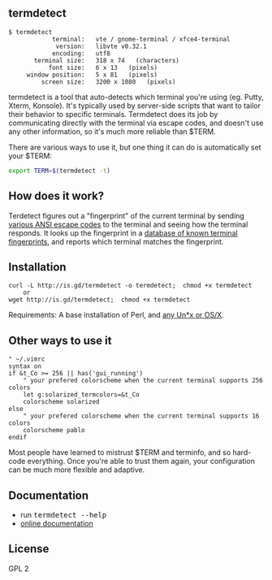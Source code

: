 ## termdetect

    $ termdetect
                terminal:   vte / gnome-terminal / xfce4-terminal
                 version:   libvte v0.32.1
                encoding:   utf8
           terminal size:   318 x 74   (characters)
               font size:   6 x 13   (pixels)
         window position:   5 x 81   (pixels)
             screen size:   3200 x 1080   (pixels)

termdetect is a tool that auto-detects which terminal you're using (eg. Putty, Xterm, Konsole).  It's typically used by server-side scripts that want to tailor their behavior to specific terminals. Termdetect does its job by communicating directly with the terminal via escape codes, and doesn't use any other information, so it's much more reliable than $TERM.

There are various ways to use it, but one thing it can do is automatically set your $TERM:

````bash
export TERM=$(termdetect -t)
````

## How does it work?

Terdetect figures out a "fingerprint" of the current terminal by sending [various ANSI escape codes](https://github.com/DeeNewcum/termdetect/blob/master/doc/termmatch.md#r_-capabilities-%E2%80%94-requestreply-tests) to the terminal and seeing how the terminal responds.  It looks up the fingerprint in a [database of known terminal fingerprints](https://github.com/DeeNewcum/termdetect/blob/master/src/fingerprints.src), and reports which terminal matches the fingerprint.

## Installation

    curl -L http://is.gd/termdetect -o termdetect;  chmod +x termdetect
        or
    wget http://is.gd/termdetect;  chmod +x termdetect

Requirements: A base installation of Perl, and [any Un*x or OS/X](https://github.com/DeeNewcum/termdetect/blob/master/doc/tested_on.txt).

## Other ways to use it

````vim
" ~/.vimrc
syntax on
if &t_Co >= 256 || has('gui_running')
    " your prefered colorscheme when the current terminal supports 256 colors
    let g:solarized_termcolors=&t_Co
    colorscheme solarized
else
    " your prefered colorscheme when the current terminal supports 16 colors
    colorscheme pablo
endif
````

Most people have learned to mistrust $TERM and terminfo, and so hard-code everything.  Once you're able to trust them again, your configuration can be much more flexible and adaptive.

## Documentation

* run <tt>termdetect --help</tt>
* [online documentation](https://github.com/DeeNewcum/termdetect/blob/master/doc/README.md)

## License

GPL 2
